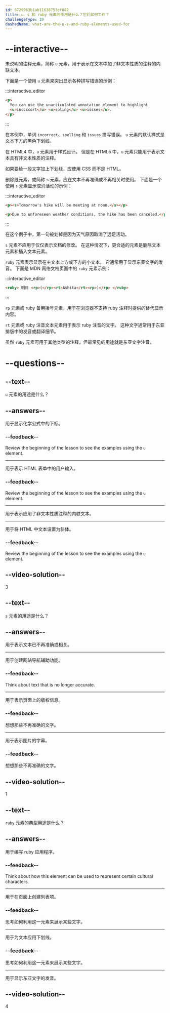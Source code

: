 ```yaml
---
id: 6729963b1ab11638753cf082
title: u、s 和 ruby 元素的作用是什么？它们如何工作？
challengeType: 19
dashedName: what-are-the-u-s-and-ruby-elements-used-for
---
```


# --interactive--

未说明的注释元素，简称 `u` 元素，用于表示在文本中加了非文本性质的注释的内联文本。

下面是一个使用 `u` 元素来突出显示各种拼写错误的示例：

:::interactive_editor

```html
<p>
  You can use the unarticulated annotation element to highlight
  <u>inccccort</u> <u>spling</u> <u>issses</u>.
</p>
```

:::

在本例中，单词 `incorrect`、`spelling` 和 `issues` 拼写错误。 `u` 元素的默认样式是文本下方的黑色下划线。

在 HTML4 中，`u` 元素用于样式设计。 但是在 HTML5 中，`u` 元素只能用于表示文本具有非文本性质的注释。

如果要给一段文字加上下划线，应使用 CSS 而不是 HTML。

删除线元素，或简称 `s` 元素，应在文本不再准确或不再相关时使用。 下面是一个使用 `s` 元素显示取消活动的示例：

:::interactive_editor

```html
<p><s>Tomorrow's hike will be meeting at noon.</s></p>

<p>Due to unforeseen weather conditions, the hike has been canceled.</p>
```

:::

在这个例子中，第一句被划掉是因为天气原因取消了远足活动。

`s` 元素不应用于仅仅表示文档的修改。 在这种情况下，更合适的元素是删除文本元素和插入文本元素。

`ruby` 元素表示显示在主文本上方或下方的小文本。 它通常用于显示东亚文字的发音。 下面是 MDN 网络文档页面中的 `ruby` 元素示例：

:::interactive_editor

```html
<ruby> 明日 <rp>(</rp><rt>Ashita</rt><rp>)</rp> </ruby>
```

:::

`rp` 元素或 ruby 备用括号元素，用于在浏览器不支持 ruby 注释时提供的替代显示内容。

`rt` 元素或 ruby 注音文本元素用于表示 ruby 注音的文字。 这种文字通常用于东亚排版中的发音或翻译细节。

虽然 `ruby` 元素可用于其他类型的注释，但最常见的用途就是东亚文字注音。

# --questions--

## --text--

`u` 元素的用途是什么？

## --answers--

用于显示化学公式中的下标。

### --feedback--

Review the beginning of the lesson to see the examples using the `u` element.

---

用于表示 HTML 表单中的用户输入。

### --feedback--

Review the beginning of the lesson to see the examples using the `u` element.

---

用于表示应用了非文本性质注释的内联文本。

---

用于将 HTML 中文本设置为斜体。

### --feedback--

Review the beginning of the lesson to see the examples using the `u` element.

## --video-solution--

3

## --text--

`s` 元素的用途是什么？

## --answers--

用于表示文本已不再准确或相关。

---

用于创建网站导航辅助功能。

### --feedback--

Think about text that is no longer accurate.

---

用于表示页面上的版权信息。

### --feedback--

想想那些不再准确的文字。

---

用于表示图片的字幕。

### --feedback--

想想那些不再准确的文字。

## --video-solution--

1

## --text--

`ruby` 元素的典型用途是什么？

## --answers--

用于编写 ruby 应用程序。

### --feedback--

Think about how this element can be used to represent certain cultural characters.

---

用于在页面上创建列表项。

### --feedback--

思考如何利用这一元素来展示某些文字。

---

用于为文本应用下划线。

### --feedback--

思考如何利用这一元素来展示某些文字。

---

用于显示东亚文字的发音。

## --video-solution--

4
